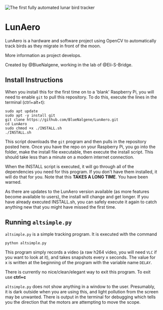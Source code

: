 ![The first fully automated lunar bird tracker](https://i.imgur.com/jRGf8h6.jpg "The first fully automated lunar bird tracker")

# LunAero
LunAero is a hardware and software project using OpenCV to automatically track birds as they migrate in front of the moon.

More information as project develops.

Created by @BlueNalgene, working in the lab of @Eli-S-Bridge.

## Install Instructions
When you install this for the first time on to a 'blank' Raspberry Pi, you will need to enable `git` to pull this repository.  To do this, execute the lines in the terminal (ctrl+alt+t):
```
sudo apt update
sudo apt -y install git
git clone https://github.com/BlueNalgene/LunAero.git
cd LunAero
sudo chmod +x ./INSTALL.sh
./INSTALL.sh
```

This script downloads the `git` program and then pulls in the repository posted here.  Once you have the repo on your Raspberry Pi, you go into the folder, make the install file executable, then execute the install script.  This should take less than a minute on a modern internet connection.

When the INSTALL script is executed, it will go through all of the dependencies you need for this program.  If you don't have them installed, it will do that for you.  Note that this **TAKES A LONG TIME**.  You have been warned.

As there are updates to the LunAero version available (as more features become available to users), the install will change and get longer.  If you have already executed INSTALL.sh, you can safely execute it again to catch anything new that you might have missed the first time.

## Running `altsimple.py`

`altsimple.py` is a simple tracking program.  It is executed with the command
```
python altsimple.py
```

This program simply records a video (a raw h264 video, you will need `VLC` if you want to look at it), and takes snapshots every x seconds.  The value for x is written at the beginning of the program with the variable name `DELAY`.

There is currently no nice/clean/elegant way to exit this program.  To exit use **ctrl+c**

`altsimple.py` does not show anything in a window to the user.  Presumably, it is dark outside when you are using this, and light pollution from the screen may be unwanted.  There is output in the terminal for debugging which tells you the direction that the motors are attempting to move the scope.
